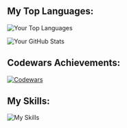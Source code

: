## My Top Languages:
![Your Top Languages](https://github-readme-stats.vercel.app/api/top-langs/?username=srahman14&theme=github_dark&show_icons=true&hide_border=true&layout=compact)

![Your GitHub Stats](https://github-readme-stats.vercel.app/api?username=srahman14&show_icons=true&hide_border=true&theme=github_dark)
## Codewars Achievements:
[![Codewars](https://www.codewars.com/users/srahman14/badges/small)](https://www.codewars.com/users/srahman14)

## My Skills:
![My Skills](https://skillicons.dev/icons?i=html,css,js,python,react,tailwind,mysql)
